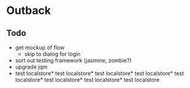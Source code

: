 Outback
=======

Todo
----
* get mockup of flow
  * skip to dialog for login
* sort out testing framework (jasmine, zombie?)
* upgrade jqm
* test localstore* test localstore* test localstore* test localstore* test
  localstore* test localstore* test localstore* test localstore
